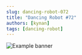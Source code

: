 ```yaml
---
slug: dancing-robot-072
title: "Dancing Robot #72"
authors: [kynan]
tags: [dancing-robot]
---
```


![Example banner](/img/stories/dancing-robot/072.PNG)
